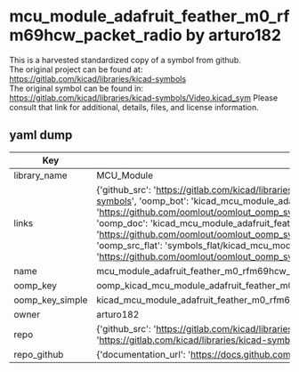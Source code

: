 # mcu_module_adafruit_feather_m0_rfm69hcw_packet_radio by arturo182  
This is a harvested standardized copy of a symbol from github.  
The original project can be found at:  
https://gitlab.com/kicad/libraries/kicad-symbols  
The original symbol can be found in:
https://gitlab.com/kicad/libraries/kicad-symbols/Video.kicad_sym
Please consult that link for additional, details, files, and license information.  
## yaml dump  
| Key | Value |  
| --- | --- |  
| library_name | MCU_Module |  
| links | {'github_src': 'https://gitlab.com/kicad/libraries/kicad-symbols/Video.kicad_sym', 'github_src_repo': 'https://gitlab.com/kicad/libraries/kicad-symbols', 'oomp_bot': 'kicad_mcu_module_adafruit_feather_m0_rfm69hcw_packet_radio/working', 'oomp_bot_github': 'https://github.com/oomlout/oomlout_oomp_symbol_bot/tree/main/kicad_mcu_module_adafruit_feather_m0_rfm69hcw_packet_radio/working', 'oomp_doc': 'kicad_mcu_module_adafruit_feather_m0_rfm69hcw_packet_radio/working', 'oomp_doc_github': 'https://github.com/oomlout/oomlout_oomp_symbol_doc/tree/main/kicad_mcu_module_adafruit_feather_m0_rfm69hcw_packet_radio/working', 'oomp_src_flat': 'symbols_flat/kicad_mcu_module_adafruit_feather_m0_rfm69hcw_packet_radio/working', 'oomp_src_flat_github': 'https://github.com/oomlout/oomlout_oomp_symbol_src/tree/main/kicad_mcu_module_adafruit_feather_m0_rfm69hcw_packet_radio/working'} |  
| name | mcu_module_adafruit_feather_m0_rfm69hcw_packet_radio |  
| oomp_key | oomp_kicad_mcu_module_adafruit_feather_m0_rfm69hcw_packet_radio |  
| oomp_key_simple | kicad_mcu_module_adafruit_feather_m0_rfm69hcw_packet_radio |  
| owner | arturo182 |  
| repo | {'github_src': 'https://gitlab.com/kicad/libraries/kicad-symbols/Video.kicad_sym', 'name': 'libraries/kicad-symbols', 'owner': 'kicad', 'url': 'https://gitlab.com/kicad/libraries/kicad-symbols'} |  
| repo_github | {'documentation_url': 'https://docs.github.com/rest/repos/repos#get-a-repository', 'message': 'Not Found'} |  

